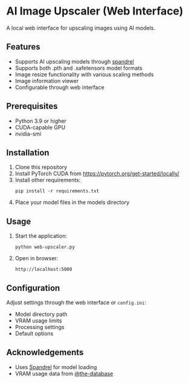 # AI Image Upscaler (Web Interface)

A local web interface for upscaling images using AI models.

## Features

- Supports AI upscaling models through [spandrel](https://github.com/chaiNNer-org/spandrel/)
- Supports both .pth and .safetensors model formats
- Image resize functionality with various scaling methods
- Image information viewer
- Configurable through web interface

## Prerequisites

- Python 3.9 or higher
- CUDA-capable GPU
- nvidia-smi

## Installation

1. Clone this repository
2. Install PyTorch CUDA from https://pytorch.org/get-started/locally/
3. Install other requirements:
   ```
   pip install -r requirements.txt
   ```
4. Place your model files in the models directory

## Usage

1. Start the application:
   ```
   python web-upscaler.py
   ```

2. Open in browser:
   ```
   http://localhost:5000
   ```

## Configuration

Adjust settings through the web interface or `config.ini`:
- Model directory path
- VRAM usage limits
- Processing settings
- Default options

## Acknowledgements

- Uses [Spandrel](https://github.com/chaiNNer-org/spandrel) for model loading
- VRAM usage data from [@the-database](https://github.com/the-database)
